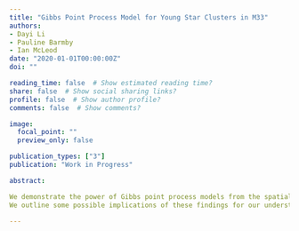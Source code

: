 ```yaml
---
title: "Gibbs Point Process Model for Young Star Clusters in M33"
authors: 
- Dayi Li
- Pauline Barmby
- Ian McLeod
date: "2020-01-01T00:00:00Z"
doi: ""

reading_time: false  # Show estimated reading time?
share: false  # Show social sharing links?
profile: false  # Show author profile?
comments: false  # Show comments?

image:
  focal_point: ""
  preview_only: false

publication_types: ["3"]
publication: "Work in Progress"

abstract: 

We demonstrate the power of Gibbs point process models from the spatial statistics literature when applied to studies of resolved galaxies. We conduct a rigorous analysis of the spatial distributions of objects in the star formation complexes of M33, including giant molecular clouds (GMCs) and young stellar cluster candidates (YSCCs). We choose a hierarchical model structure from GMCs to YSCCs based on the natural formation hierarchy between them. This approach circumvents the limitations of the empirical two-point correlation function analysis by naturally accounting for the inhomogeneity present in the distribution of YSCCs. We also investigate the effects of GMCs' properties on their spatial distributions. We confirm that the distribution of GMCs and YSCCs are highly correlated. We found that the spatial distributions of YSCCs reaches a peak of clustering pattern at $\sim 250$~pc scale compared to a Poisson process. This clustering mainly occurs in regions where the galactocentric distance $\gtrsim 4.5$~kpc. Furthermore, the galactocentric distance of GMCs and their mass have  strong positive effects on the correlation strength between GMCs and YSCCs.
We outline some possible implications of these findings for our understanding of the cluster formation process.

---
```

